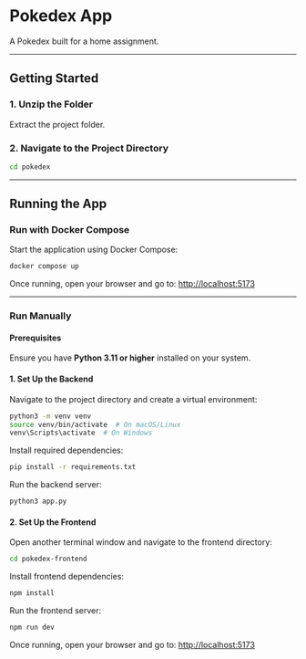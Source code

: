 # Pokedex App

A Pokedex built for a home assignment.

---

## Getting Started

### 1. Unzip the Folder
Extract the project folder.

### 2. Navigate to the Project Directory
```bash
cd pokedex
```

---

## Running the App

### Run with Docker Compose
Start the application using Docker Compose:
```bash
docker compose up
```
Once running, open your browser and go to: <http://localhost:5173>

---

### Run Manually
#### Prerequisites
Ensure you have **Python 3.11 or higher** installed on your system.

#### 1. Set Up the Backend
Navigate to the project directory and create a virtual environment:
```bash
python3 -m venv venv
source venv/bin/activate  # On macOS/Linux
venv\Scripts\activate  # On Windows
```

Install required dependencies:
```bash
pip install -r requirements.txt
```

Run the backend server:
```bash
python3 app.py
```

#### 2. Set Up the Frontend
Open another terminal window and navigate to the frontend directory:
```bash
cd pokedex-frontend
```

Install frontend dependencies:
```bash
npm install
```

Run the frontend server:
```bash
npm run dev
```

Once running, open your browser and go to: <http://localhost:5173>

